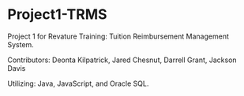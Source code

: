 # Project1-TRMS
Project 1 for Revature Training: Tuition Reimbursement Management System. 

Contributors: Deonta Kilpatrick, Jared Chesnut, Darrell Grant, Jackson Davis

Utilizing: Java, JavaScript, and Oracle SQL.
